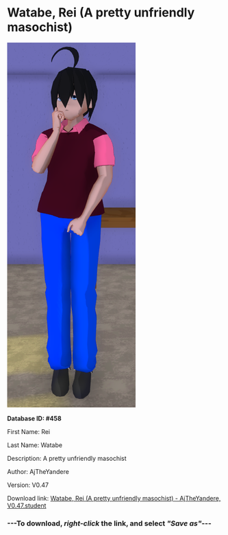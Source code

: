 # Watabe, Rei (A pretty unfriendly masochist)

<img src="https://raw.githubusercontent.com/Arbiter1223/Daigaku-Gurashi-Custom-Students/master/Students/Files/Watabe%2C%20Rei%20(A%20pretty%20unfriendly%20masochist).png" title="Watabe, Rei (A pretty unfriendly masochist) - AjTheYandere, V0.47">

**Database ID: #458**

First Name: Rei

Last Name: Watabe

Description: A pretty unfriendly masochist

Author: AjTheYandere

Version: V0.47

Download link: <a href="https://raw.githubusercontent.com/Arbiter1223/Daigaku-Gurashi-Custom-Students/master/Students/Files/Watabe%2C%20Rei%20(A%20pretty%20unfriendly%20masochist)%20-%20AjTheYandere%2C%20V0.47.student">Watabe, Rei (A pretty unfriendly masochist) - AjTheYandere, V0.47.student</a>

### ---**To download, _right-click_ the link, and select _"Save as"_**---
